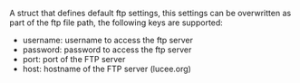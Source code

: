 A struct that defines default ftp settings, this settings can be overwritten as part of the ftp file path, the following keys are supported:

- username: username to access the ftp server
- password: password to access the ftp server
- port: port of the FTP server
- host: hostname of the FTP server (lucee.org)